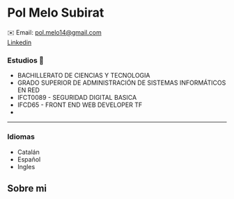 # Pol Melo Subirat
✉️ Email: pol.melo14@gmail.com  
[Linkedin](https://www.linkedin.com/in/pol-melo-subirat/)


###  Estudios 📖
* BACHILLERATO DE CIENCIAS Y TECNOLOGIA  
* GRADO SUPERIOR DE ADMINISTRACIÓN DE SISTEMAS INFORMÁTICOS EN RED
* IFCT0089 - SEGURIDAD DIGITAL BASICA 
* IFCD65 - FRONT END WEB DEVELOPER TF
* 
  
*******

### Idiomas
* Catalán
* Español 
* Ingles 



## Sobre mi

